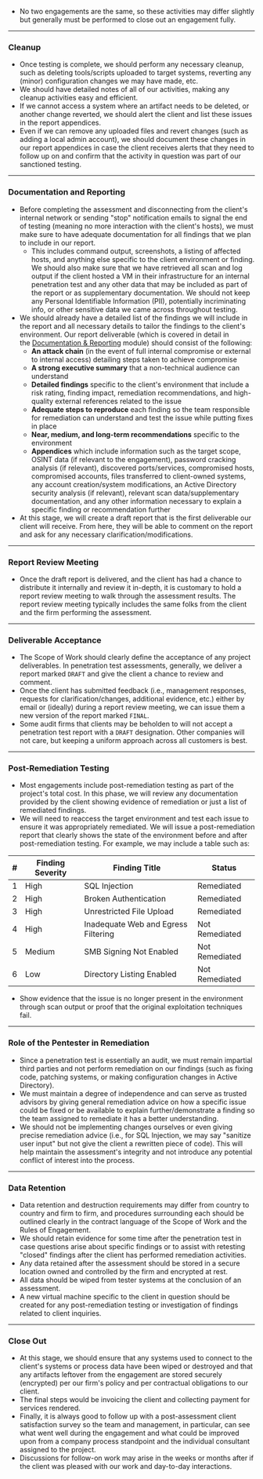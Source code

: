 * No two engagements are the same, so these activities may differ slightly but generally must be performed to close out an engagement fully.

---
### Cleanup

* Once testing is complete, we should perform any necessary cleanup, such as deleting tools/scripts uploaded to target systems, reverting any (minor) configuration changes we may have made, etc.
* We should have detailed notes of all of our activities, making any cleanup activities easy and efficient.
* If we cannot access a system where an artifact needs to be deleted, or another change reverted, we should alert the client and list these issues in the report appendices.
* Even if we can remove any uploaded files and revert changes (such as adding a local admin account), we should document these changes in our report appendices in case the client receives alerts that they need to follow up on and confirm that the activity in question was part of our sanctioned testing.

---
### Documentation and Reporting

* Before completing the assessment and disconnecting from the client's internal network or sending "stop" notification emails to signal the end of testing (meaning no more interaction with the client's hosts), we must make sure to have adequate documentation for all findings that we plan to include in our report.
	* This includes command output, screenshots, a listing of affected hosts, and anything else specific to the client environment or finding. We should also make sure that we have retrieved all scan and log output if the client hosted a VM in their infrastructure for an internal penetration test and any other data that may be included as part of the report or as supplementary documentation. We should not keep any Personal Identifiable Information (PII), potentially incriminating info, or other sensitive data we came across throughout testing.
* We should already have a detailed list of the findings we will include in the report and all necessary details to tailor the findings to the client's environment. Our report deliverable (which is covered in detail in the [Documentation & Reporting](https://academy.hackthebox.com/module/details/162) module) should consist of the following:
	- **An attack chain** (in the event of full internal compromise or external to internal access) detailing steps taken to achieve compromise
	- **A strong executive summary** that a non-technical audience can understand
	- **Detailed findings** specific to the client's environment that include a risk rating, finding impact, remediation recommendations, and high-quality external references related to the issue
	- **Adequate steps to reproduce** each finding so the team responsible for remediation can understand and test the issue while putting fixes in place
	- **Near, medium, and long-term recommendations** specific to the environment
	- **Appendices** which include information such as the target scope, OSINT data (if relevant to the engagement), password cracking analysis (if relevant), discovered ports/services, compromised hosts, compromised accounts, files transferred to client-owned systems, any account creation/system modifications, an Active Directory security analysis (if relevant), relevant scan data/supplementary documentation, and any other information necessary to explain a specific finding or recommendation further
* At this stage, we will create a draft report that is the first deliverable our client will receive. From here, they will be able to comment on the report and ask for any necessary clarification/modifications.

---
### Report Review Meeting

* Once the draft report is delivered, and the client has had a chance to distribute it internally and review it in-depth, it is customary to hold a report review meeting to walk through the assessment results. The report review meeting typically includes the same folks from the client and the firm performing the assessment.

---
### Deliverable Acceptance

* The Scope of Work should clearly define the acceptance of any project deliverables. In penetration test assessments, generally, we deliver a report marked `DRAFT` and give the client a chance to review and comment.
* Once the client has submitted feedback (i.e., management responses, requests for clarification/changes, additional evidence, etc.) either by email or (ideally) during a report review meeting, we can issue them a new version of the report marked `FINAL`.
* Some audit firms that clients may be beholden to will not accept a penetration test report with a `DRAFT` designation. Other companies will not care, but keeping a uniform approach across all customers is best.

---
### Post-Remediation Testing

* Most engagements include post-remediation testing as part of the project's total cost. In this phase, we will review any documentation provided by the client showing evidence of remediation or just a list of remediated findings.
* We will need to reaccess the target environment and test each issue to ensure it was appropriately remediated. We will issue a post-remediation report that clearly shows the state of the environment before and after post-remediation testing. For example, we may include a table such as:

|#|Finding Severity|Finding Title|Status|
|---|---|---|---|
|1|High|SQL Injection|Remediated|
|2|High|Broken Authentication|Remediated|
|3|High|Unrestricted File Upload|Remediated|
|4|High|Inadequate Web and Egress Filtering|Not Remediated|
|5|Medium|SMB Signing Not Enabled|Not Remediated|
|6|Low|Directory Listing Enabled|Not Remediated|
* Show evidence that the issue is no longer present in the environment through scan output or proof that the original exploitation techniques fail.

---
### Role of the Pentester in Remediation

* Since a penetration test is essentially an audit, we must remain impartial third parties and not perform remediation on our findings (such as fixing code, patching systems, or making configuration changes in Active Directory).
* We must maintain a degree of independence and can serve as trusted advisors by giving general remediation advice on how a specific issue could be fixed or be available to explain further/demonstrate a finding so the team assigned to remediate it has a better understanding.
* We should not be implementing changes ourselves or even giving precise remediation advice (i.e., for SQL Injection, we may say "sanitize user input" but not give the client a rewritten piece of code). This will help maintain the assessment's integrity and not introduce any potential conflict of interest into the process.

---
### Data Retention

* Data retention and destruction requirements may differ from country to country and firm to firm, and procedures surrounding each should be outlined clearly in the contract language of the Scope of Work and the Rules of Engagement.
* We should retain evidence for some time after the penetration test in case questions arise about specific findings or to assist with retesting "closed" findings after the client has performed remediation activities.
* Any data retained after the assessment should be stored in a secure location owned and controlled by the firm and encrypted at rest.
* All data should be wiped from tester systems at the conclusion of an assessment.
* A new virtual machine specific to the client in question should be created for any post-remediation testing or investigation of findings related to client inquiries.

---
### Close Out

* At this stage, we should ensure that any systems used to connect to the client's systems or process data have been wiped or destroyed and that any artifacts leftover from the engagement are stored securely (encrypted) per our firm's policy and per contractual obligations to our client.
* The final steps would be invoicing the client and collecting payment for services rendered.
* Finally, it is always good to follow up with a post-assessment client satisfaction survey so the team and management, in particular, can see what went well during the engagement and what could be improved upon from a company process standpoint and the individual consultant assigned to the project.
* Discussions for follow-on work may arise in the weeks or months after if the client was pleased with our work and day-to-day interactions.